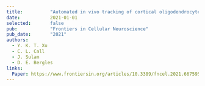 ```yaml
---
title:          "Automated in vivo tracking of cortical oligodendrocytes"
date:           2021-01-01
selected:       false
pub:            "Frontiers in Cellular Neuroscience"
pub_date:       "2021"
authors:
  - Y. K. T. Xu
  - C. L. Call
  - J. Sulam
  - D. E. Bergles
links:
  Paper: https://www.frontiersin.org/articles/10.3389/fncel.2021.667595/full
---
```


